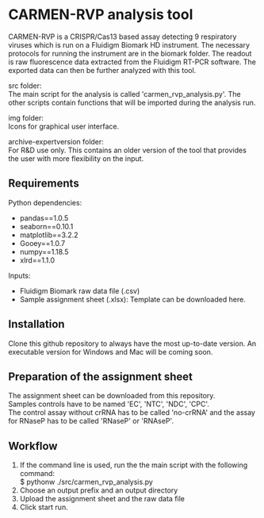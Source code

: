 # CARMEN-RVP analysis tool
CARMEN-RVP is a CRISPR/Cas13 based assay detecting 9 respiratory viruses which is run on a Fluidigm Biomark HD instrument. The necessary protocols for running the instrument are in the biomark folder. The readout is raw fluorescence data extracted from the Fluidigm RT-PCR software. The exported data can then be further analyzed with this tool. 

src folder:\
The main script for the analysis is called 'carmen_rvp_analysis.py'. The other scripts contain functions that will be imported during the analysis run.

img folder:\
Icons for graphical user interface.

archive-expertversion folder:\
For R&D use only. This contains an older version of the tool that provides the user with more flexibility on the input.

## Requirements
Python dependencies:
- pandas==1.0.5
- seaborn==0.10.1
- matplotlib==3.2.2
- Gooey==1.0.7
- numpy==1.18.5
- xlrd==1.1.0

Inputs:
- Fluidigm Biomark raw data file (.csv)
- Sample assignment sheet (.xlsx): Template can be downloaded here.

## Installation

Clone this github repository to always have the most up-to-date version. An executable version for Windows and Mac will be coming soon.

## Preparation of the assignment sheet
The assignment sheet can be downloaded from this repository. \
Samples controls have to be named 'EC', 'NTC', 'NDC', 'CPC'. \
The control assay without crRNA has to be called 'no-crRNA' and the assay for RNaseP has to be called 'RNaseP' or 'RNAseP'.

## Workflow

1. If the command line is used, run the the main script with the following command:\
$ pythonw ./src/carmen_rvp_analysis.py
2. Choose an output prefix and an output directory
3. Upload the assignment sheet and the raw data file
4. Click start run.
